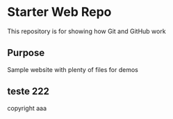 # Starter Web Repo

This repository is for showing how Git and GitHub work

## Purpose

Sample website with plenty of files for demos

## teste 222

copyright aaa